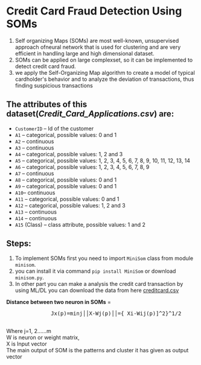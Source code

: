 # Credit Card Fraud Detection Using SOMs
1. Self organizing Maps (SOMs) are most well-known, unsupervised approach ofneural network that is used for clustering and are very efficient in handling
large and high dimensional dataset.
1. SOMs can be applied on large complexset, so it can be implemented to detect credit card fraud.
1. we apply the Self-Organizing Map algorithm to create a model of typical cardholder's behavior and to analyze the deviation of transactions, thus finding suspicious transactions
## The attributes of this dataset(*Credit_Card_Applications.csv*) are:
- `CustomerID` – Id of the customer 
- `A1` – categorical, possible values: 0 and 1
- `A2` – continuous
- `A3` – continuous
- `A4` – categorical, possible values: 1, 2 and 3
- `A5` – categorical, possible values: 1, 2, 3, 4, 5, 6, 7, 8, 9, 10, 11, 12, 13, 14
- `A6` – categorical, possible values: 1, 2, 3, 4, 5, 6, 7, 8, 9
- `A7` – continuous
- `A8` – categorical, possible values: 0 and 1
- `A9` – categorical, possible values: 0 and 1
- `A10`– continuous
- `A11` – categorical, possible values: 0 and 1
- `A12` – categorical, possible values: 1, 2 and 3
- `A13` – continuous
- `A14` – continuous
- `A15` (Class) – class attribute, possible values: 1 and 2
## Steps:
1. To implement SOMs first you need to import `MiniSom` class from module `minisom`. 
1. you can install it via command `pip install MiniSom` or download `minisom.py`. 
1. In other part you can make a analysis the credit card transaction by using ML/DL you can download the data from here [creditcard.csv](https://drive.google.com/open?id=1geJaybKU_bjTXnEOjhnXtqEswwHPrjU6)

**Distance between two neuron in SOMs** =<br/>
<pre>
              Jx(p)=minj││X-Wj(p)││={ Xi-Wij(p)]^2}^1/2
              </pre>
              
Where j=1, 2……m <br/>
W is neuron or weight matrix,<br/>
X is Input vector<br/>
The main output of SOM is the patterns and cluster it has given as output vector

